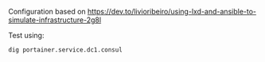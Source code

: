 Configuration based on https://dev.to/livioribeiro/using-lxd-and-ansible-to-simulate-infrastructure-2g8l

Test using:

```bash
dig portainer.service.dc1.consul
```
